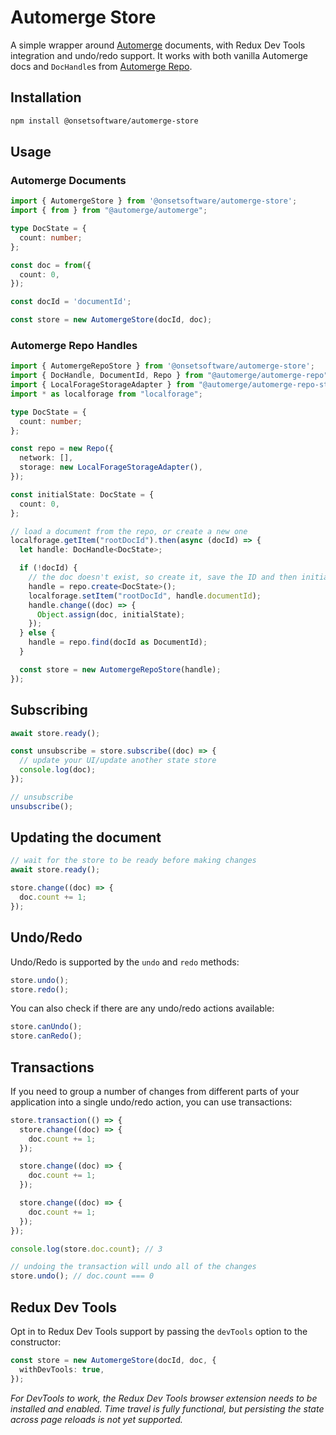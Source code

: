 # Automerge Store

A simple wrapper around [Automerge](https://automerge.org/) documents, with Redux Dev Tools integration and undo/redo support. It works with both vanilla Automerge docs and `DocHandle`s from [Automerge Repo](https://github.com/automerge/automerge-repo).

## Installation

```bash
npm install @onsetsoftware/automerge-store
```

## Usage

### Automerge Documents

```typescript
import { AutomergeStore } from '@onsetsoftware/automerge-store';
import { from } from "@automerge/automerge";

type DocState = {
  count: number;
};

const doc = from({
  count: 0,
});

const docId = 'documentId';

const store = new AutomergeStore(docId, doc);
```

### Automerge Repo Handles

```typescript
import { AutomergeRepoStore } from '@onsetsoftware/automerge-store';
import { DocHandle, DocumentId, Repo } from "@automerge/automerge-repo";
import { LocalForageStorageAdapter } from "@automerge/automerge-repo-storage-localforage";
import * as localforage from "localforage";

type DocState = {
  count: number;
};

const repo = new Repo({
  network: [],
  storage: new LocalForageStorageAdapter(),
});

const initialState: DocState = {
  count: 0,
};

// load a document from the repo, or create a new one
localforage.getItem("rootDocId").then(async (docId) => {
  let handle: DocHandle<DocState>;

  if (!docId) {
    // the doc doesn't exist, so create it, save the ID and then initialise it
    handle = repo.create<DocState>();
    localforage.setItem("rootDocId", handle.documentId);
    handle.change((doc) => {
      Object.assign(doc, initialState);
    });
  } else {
    handle = repo.find(docId as DocumentId);
  }

  const store = new AutomergeRepoStore(handle);
});
```

## Subscribing

```typescript
await store.ready();

const unsubscribe = store.subscribe((doc) => {
  // update your UI/update another state store
  console.log(doc);
});

// unsubscribe
unsubscribe();
```

## Updating the document

```typescript
// wait for the store to be ready before making changes
await store.ready();

store.change((doc) => {
  doc.count += 1;
});
```

## Undo/Redo
Undo/Redo is supported by the `undo` and `redo` methods:

```typescript
store.undo();
store.redo();
```

You can also check if there are any undo/redo actions available:

```typescript
store.canUndo();
store.canRedo();
```

## Transactions

If you need to group a number of changes from different parts of your application into a single undo/redo action, you can use transactions:

```typescript
store.transaction(() => {
  store.change((doc) => {
    doc.count += 1;
  });

  store.change((doc) => {
    doc.count += 1;
  });

  store.change((doc) => {
    doc.count += 1;
  });
});

console.log(store.doc.count); // 3

// undoing the transaction will undo all of the changes
store.undo(); // doc.count === 0
```

## Redux Dev Tools

Opt in to Redux Dev Tools support by passing the `devTools` option to the constructor:

```typescript
const store = new AutomergeStore(docId, doc, {
  withDevTools: true,
});
```

_For DevTools to work, the Redux Dev Tools browser extension needs to be installed and enabled. Time travel is fully functional, but persisting the state across page reloads is not yet supported._
